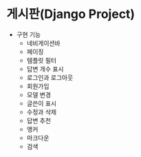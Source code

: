 # 게시판(Django Project)

+ 구현 기능
  + 네비게이션바
  + 페이징
  + 템플릿 필터
  + 답변 개수 표시
  + 로그인과 로그아웃
  + 회원가입
  + 모델 변경
  + 글쓴이 표시
  + 수정과 삭제
  + 답변 추천
  + 앵커
  + 마크다운
  + 검색
